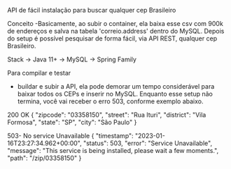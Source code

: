 API de fácil instalação para buscar qualquer cep Brasileiro

Conceito
-Basicamente, ao subir o container, ela baixa esse csv com 900k de endereços e salva na tabela 'correio.address' dentro do MySQL.
Depois do setup é possível pesquisar de forma fácil, via API REST, qualquer cep Brasileiro.

Stack
-> Java 11+
-> MySQL
-> Spring Family

Para compilar e testar
- buildar e subir a API, ela pode demorar um tempo considerável para baixar todos os CEPs e inserir no MySQL.
Enquanto esse setup não termina, você vai receber o erro 503, conforme exemplo abaixo.

200 OK
{
    "zipcode": "03358150",
    "street": "Rua Ituri",
    "district": "Vila Formosa",
    "state": "SP",
    "city": "São Paulo"
}

503- No service Unavailable
{
    "timestamp": "2023-01-16T23:27:34.962+00:00",
    "status": 503,
    "error": "Service Unavailable",
    "message": "This service is being installed, please wait a few moments.",
    "path": "/zip/03358150"
}
